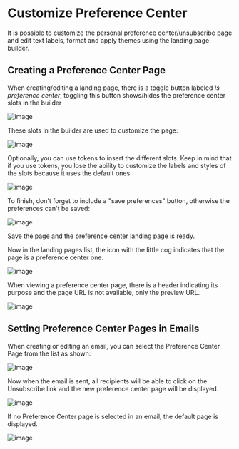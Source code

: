 # Customize Preference Center

It is possible to customize the personal preference center/unsubscribe page and edit text labels, format and apply themes using the landing page builder.

## Creating a Preference Center Page

When creating/editing a landing page, there is a toggle button labeled *Is preference center*, toggling this button shows/hides the preference center slots in the builder

![image](/contacts/media/pref1.png)

These slots in the builder are used to customize the page:

![image](/contacts/media/pref2.png)

Optionally, you can use tokens to insert the different slots. Keep in mind that if you use tokens, you lose the ability to customize the labels and styles of the slots because it uses the default ones.

![image](/contacts/media/pref3.png)

To finish, don't forget to include a "save preferences" button, otherwise the preferences can't be saved:

![image](/contacts/media/pref4.png)

Save the page and the preference center landing page is ready.

Now in the landing pages list, the icon with the little cog indicates that the page is a preference center one.

![image](/contacts/media/pref7.png)

When viewing a preference center page, there is a header indicating its purpose and the page URL is not available, only the preview URL.

![image](/contacts/media/pref8.png)

## Setting Preference Center Pages in Emails

When creating or editing an email, you can select the Preference Center Page from the list as shown:

![image](/contacts/media/pref5.png)

Now when the email is sent, all recipients will be able to click on the Unsubscribe link and the new preference center page will be displayed.

![image](/contacts/media/pref6.png)

If no Preference Center page is selected in an email, the default page is displayed.

![image](/contacts/media/unsubscribe.png)
